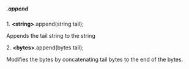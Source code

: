 ##### .append

1\. **\<string>**.append(string tail);

Appends the tail string to the string

2\. **\<bytes>**.append(bytes tail);

Modifies the bytes by concatenating tail bytes to the end of the bytes.

